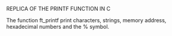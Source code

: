 REPLICA OF THE PRINTF FUNCTION IN C

The function ft_printf print characters, strings, memory address, hexadecimal numbers and the % symbol.
